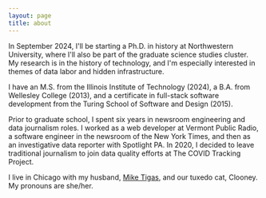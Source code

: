 ```yaml
---
layout: page
title: about
---
```


In September 2024, I'll be starting a Ph.D. in history at Northwestern University, where I'll also be part of the graduate science studies cluster. My research is in the history of technology, and I'm especially interested in themes of data labor and hidden infrastructure. 

I have an M.S. from the Illinois Institute of Technology (2024), a B.A. from Wellesley College (2013), and a certificate in full-stack software development from the Turing School of Software and Design (2015).

Prior to graduate school, I spent six years in newsroom engineering and data journalism roles. I worked as a web developer at Vermont Public Radio, a software engineer in the newsroom of the New York Times, and then as an investigative data reporter with Spotlight PA. In 2020, I decided to leave traditional journalism to join data quality efforts at The COVID Tracking Project.

I live in Chicago with my husband, [Mike Tigas](https://mike.tig.as/), and our tuxedo cat, Clooney. My pronouns are she/her.